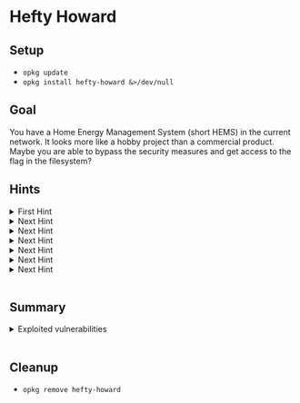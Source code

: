 # Hefty Howard

## Setup
- `opkg update`
- `opkg install hefty-howard &>/dev/null`

## Goal
You have a Home Energy Management System (short HEMS) in the current 
network. It looks more like a hobby project than a commercial product. 
Maybe you are able to bypass the security measures and get access to 
the flag in the filesystem?

## Hints
<details>
  <summary>First Hint</summary>
  There is a webserver ...
</details>

<details>
  <summary>Next Hint</summary>
  It looks like the Web interface is disabled, but are there any websites that shall not be indexed by search engines? 
</details>

<details>
  <summary>Next Hint</summary>
  Let's cause a blackout and disconnect the consumers.
  Can you identify hints about the PIN format that help you enumerating PINs to find the correct one?
</details>

<details>
  <summary>Next Hint</summary>
  The next hint is given on the website, maybe you can ssh the the machine with a user account.
</details>

<details>
  <summary>Next Hint</summary>
  Did you find the flag? Can you read it?
</details>

<details>
  <summary>Next Hint</summary>
  Are there any applications that the user account can run as root?
</details>

<details>
  <summary>Next Hint</summary>
  Looks like the application has low security measures. Is ASLR on? Do we have stack canaries? 
  Let's reverse engineer the application and see if we can elevate our privileges.
</details>
<br>

## Summary
<details>
  <summary>Exploited vulnerabilities</summary>
  <ul>
    <li>information disclosed about the PIN format</li>
    <li>weak default password</li>
    <li>buffer overflow and disabled ASLR</li>
  </ul>
</details>
<br>

## Cleanup
- `opkg remove hefty-howard`
